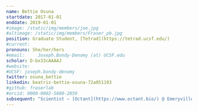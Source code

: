 ```yaml
---
name: Bettie Osuna
startdate: 2017-01-01
enddate: 2019-01-01
#image: /static/img/members/joe.jpg
#altimage: /static/img/members/Fraser_pb.jpg
position: Graduate Student, [Tetrad](https://tetrad.ucsf.edu/)
#current:
pronouns: She/her/hers
#email: 	Joseph.Bondy-Denomy (at) UCSF.edu
scholar: D-bx33cAAAAJ
#website:
#UCSF: joseph.bondy-denomy
twitter: osuna_bettie
linkedin: beatriz-bettie-osuna-72a051193
#github: fraserlab
#orcid: 0000-0002-5080-2859
subsequent: "Scientist – [Octant](https://www.octant.bio/) @ Emeryville, CA"
---
```


